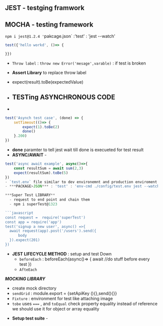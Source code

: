 ## JEST - testging framwork

## MOCHA - testing framework

`npm i jest@1.2.4 '`pakcage.json` :'test' : 'jest --watch'

```javascript
test({'hello workd', ()=> {

}})
```

- `Throw label` : `throw new Error('mesage',varable)` : if test is broken
- **Assert Library** to replace throw label
- expect(result).toBe(expectedValue)

- ## TESTing ASYNCHRONOUS CODE
-

```javascript
test('Asynch test case', (done) => {
    setTimeout(()=> {
        expect(1).toBe(2)
        done()
    }.200)
})
```

- **done** paramter to tell jest wait till done is execueted for test result
- **ASYNC/AWAIT** -

````javascript
test('async await example', async()=>{
    const resultSum = await sum(2,3)
    expect(resultSum).toBe(5)
})
- `test.env` file similar to dev environemnt and production enviroment
- ***PACKAGE>JSON*** : 'test' : 'env-cmd ./config/test.env jest --watch'

***Super Test LIBRARY**
  - request to end point and chain them
  - npm i superTest@1323

```javascript
const request =  require('superTest')
const app = require('app')
test('signup a new user', async() =>{
  await request(app).post('/users').send({
      body
  }).expect(201)
})
````

- **JEST LIFECYCLE METHOD** : setup and test Down
  - `beforeEach` : beforeEach(async()=> {
    await //do stuff before every test
    })
  - `AfteEach`

**_MOCKING LIBRARY_**

- create mock directory
- `sendGrid` : module.export = {setApiKey (){},send(){}}
- `Fixture` : environment for test like attaching image
- `tobe` uses `===` , and `toEqual` check property equality instead of reference we should use it for object or array equality

* **Setup test suite** -
